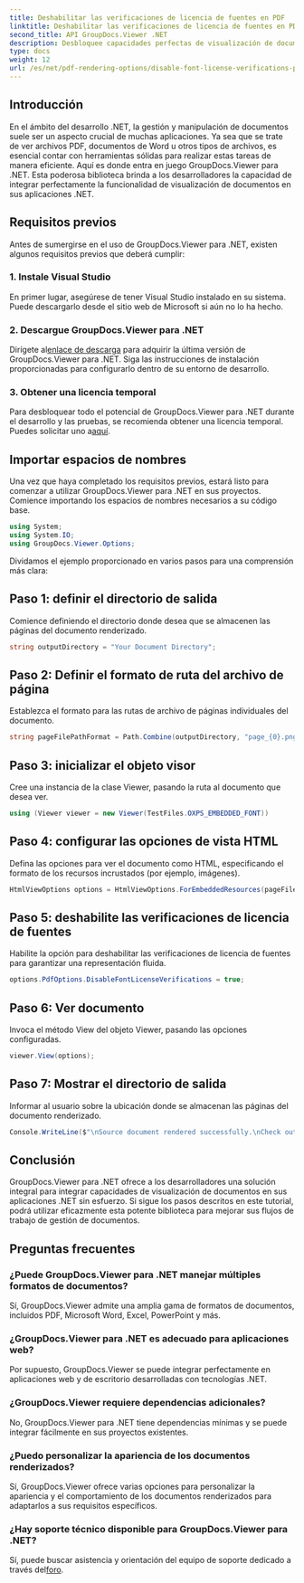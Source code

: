```yaml
---
title: Deshabilitar las verificaciones de licencia de fuentes en PDF
linktitle: Deshabilitar las verificaciones de licencia de fuentes en PDF
second_title: API GroupDocs.Viewer .NET
description: Desbloquee capacidades perfectas de visualización de documentos en su .NET con GroupDocs.Viewer para .NET. Integre y personalice fácilmente la representación de documentos con dependencias mínimas.
type: docs
weight: 12
url: /es/net/pdf-rendering-options/disable-font-license-verifications-pdf/
---
```

## Introducción
En el ámbito del desarrollo .NET, la gestión y manipulación de documentos suele ser un aspecto crucial de muchas aplicaciones. Ya sea que se trate de ver archivos PDF, documentos de Word u otros tipos de archivos, es esencial contar con herramientas sólidas para realizar estas tareas de manera eficiente. Aquí es donde entra en juego GroupDocs.Viewer para .NET. Esta poderosa biblioteca brinda a los desarrolladores la capacidad de integrar perfectamente la funcionalidad de visualización de documentos en sus aplicaciones .NET.
## Requisitos previos
Antes de sumergirse en el uso de GroupDocs.Viewer para .NET, existen algunos requisitos previos que deberá cumplir:
### 1. Instale Visual Studio
En primer lugar, asegúrese de tener Visual Studio instalado en su sistema. Puede descargarlo desde el sitio web de Microsoft si aún no lo ha hecho.
### 2. Descargue GroupDocs.Viewer para .NET
 Dirígete al[enlace de descarga](https://releases.groupdocs.com/viewer/net/) para adquirir la última versión de GroupDocs.Viewer para .NET. Siga las instrucciones de instalación proporcionadas para configurarlo dentro de su entorno de desarrollo.
### 3. Obtener una licencia temporal
 Para desbloquear todo el potencial de GroupDocs.Viewer para .NET durante el desarrollo y las pruebas, se recomienda obtener una licencia temporal. Puedes solicitar uno a[aquí](https://purchase.groupdocs.com/temporary-license/).

## Importar espacios de nombres
Una vez que haya completado los requisitos previos, estará listo para comenzar a utilizar GroupDocs.Viewer para .NET en sus proyectos. Comience importando los espacios de nombres necesarios a su código base.
```csharp
using System;
using System.IO;
using GroupDocs.Viewer.Options;
```

Dividamos el ejemplo proporcionado en varios pasos para una comprensión más clara:
## Paso 1: definir el directorio de salida
Comience definiendo el directorio donde desea que se almacenen las páginas del documento renderizado.
```csharp
string outputDirectory = "Your Document Directory";
```
## Paso 2: Definir el formato de ruta del archivo de página
Establezca el formato para las rutas de archivo de páginas individuales del documento.
```csharp
string pageFilePathFormat = Path.Combine(outputDirectory, "page_{0}.png");
```
## Paso 3: inicializar el objeto visor
Cree una instancia de la clase Viewer, pasando la ruta al documento que desea ver.
```csharp
using (Viewer viewer = new Viewer(TestFiles.OXPS_EMBEDDED_FONT))
```
## Paso 4: configurar las opciones de vista HTML
Defina las opciones para ver el documento como HTML, especificando el formato de los recursos incrustados (por ejemplo, imágenes).
```csharp
HtmlViewOptions options = HtmlViewOptions.ForEmbeddedResources(pageFilePathFormat);
```
## Paso 5: deshabilite las verificaciones de licencia de fuentes
Habilite la opción para deshabilitar las verificaciones de licencia de fuentes para garantizar una representación fluida.
```csharp
options.PdfOptions.DisableFontLicenseVerifications = true;
```
## Paso 6: Ver documento
Invoca el método View del objeto Viewer, pasando las opciones configuradas.
```csharp
viewer.View(options);
```
## Paso 7: Mostrar el directorio de salida
Informar al usuario sobre la ubicación donde se almacenan las páginas del documento renderizado.
```csharp
Console.WriteLine($"\nSource document rendered successfully.\nCheck output in {outputDirectory}.");
```

## Conclusión
GroupDocs.Viewer para .NET ofrece a los desarrolladores una solución integral para integrar capacidades de visualización de documentos en sus aplicaciones .NET sin esfuerzo. Si sigue los pasos descritos en este tutorial, podrá utilizar eficazmente esta potente biblioteca para mejorar sus flujos de trabajo de gestión de documentos.
## Preguntas frecuentes
### ¿Puede GroupDocs.Viewer para .NET manejar múltiples formatos de documentos?
Sí, GroupDocs.Viewer admite una amplia gama de formatos de documentos, incluidos PDF, Microsoft Word, Excel, PowerPoint y más.
### ¿GroupDocs.Viewer para .NET es adecuado para aplicaciones web?
Por supuesto, GroupDocs.Viewer se puede integrar perfectamente en aplicaciones web y de escritorio desarrolladas con tecnologías .NET.
### ¿GroupDocs.Viewer requiere dependencias adicionales?
No, GroupDocs.Viewer para .NET tiene dependencias mínimas y se puede integrar fácilmente en sus proyectos existentes.
### ¿Puedo personalizar la apariencia de los documentos renderizados?
Sí, GroupDocs.Viewer ofrece varias opciones para personalizar la apariencia y el comportamiento de los documentos renderizados para adaptarlos a sus requisitos específicos.
### ¿Hay soporte técnico disponible para GroupDocs.Viewer para .NET?
 Sí, puede buscar asistencia y orientación del equipo de soporte dedicado a través del[foro](https://forum.groupdocs.com/c/viewer/9).